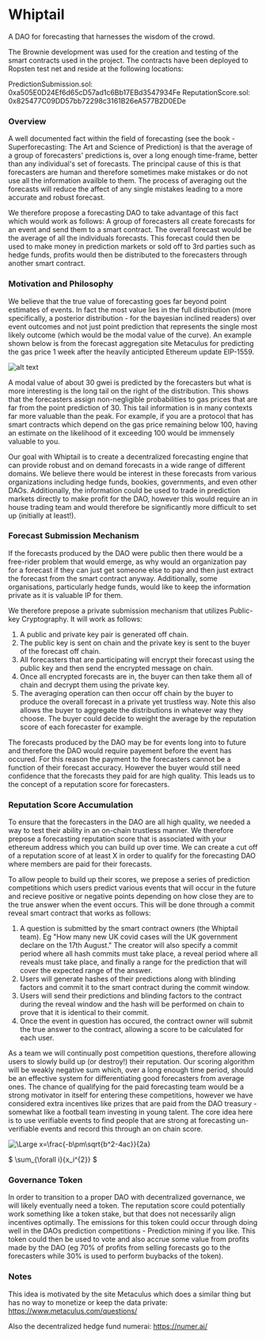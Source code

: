 # Whiptail
A DAO for forecasting that harnesses the wisdom of the crowd. 

The Brownie development was used for the creation and testing of the smart contracts used in the project. The contracts have been deployed to Ropsten test net and reside at the following locations: 

PredictionSubmission.sol: 0xa505E0D24Ef6d65cD57ad1c6Bb17EBd3547934Fe
ReputationScore.sol: 0x825477C09DD57bb72298c3161B26eA577B2D0EDe 



### Overview

A well documented fact within the field of forecasting (see the book - Superforecasting: The Art and Science of Prediction) is that the average of a group of forecasters' predictions is, over a long enough time-frame, better than any individual's set of forecasts. The principal cause of this is that forecasters are human and therefore sometimes make mistakes or do not use all the information availble to them. The process of averaging out the forecasts will reduce the affect of any single mistakes leading to a more accurate and robust forecast. 

We therefore propose a forecasting DAO to take advantage of this fact which would work as follows: A group of forecasters all create forecasts for an event and send them to a smart contract. The overall forecast would be the average of all the individuals forecasts. This forecast could then be used to make money in prediction markets or sold off to 3rd parties such as hedge funds, profits would then be distributed to the forecasters through another smart contract. 

### Motivation and Philosophy 

We believe that the true value of forecasting goes far beyond point estimates of events. In fact the most value lies in the full distribution (more specifically, a posterior distribution - for the bayesian inclined readers) over event outcomes and not just point prediction that represents the single most likely outcome (which would be the modal value of the curve). An example shown below is from the forecast aggregation site Metaculus for predicting the gas price 1 week after the heavily anticipted Ethereum update EIP-1559. 

![alt text](https://github.com/orlandothefraser/Whiptail/blob/main/media/metaculusgaspred.png)

A modal value of about 30 gwei is predicted by the forecasters but what is more interesting is the long tail on the right of the distribution. This shows that the forecasters assign non-negligible probabilities to gas prices that are far from the point prediction of 30.  This tail information is in many contexts far more valuable than the peak. For example, if you are a protocol that has smart contracts which depend on the gas price remaining below 100, having an estimate on the likelihood of it exceeding 100 would be immensely valuable to you.

Our goal with Whiptail is to create a decentralized forecasting engine that can provide robust and on demand forecasts in a wide range of different domains. We believe there would be interest in these forecasts from various organizations including hedge funds, bookies, governments, and even other DAOs. Additionally, the information could be used to trade in prediction markets directly to make profit for the DAO, however this would require an in house trading team and would therefore be significantly more difficult to set up (initially at least!).

### Forecast Submission Mechanism

If the forecasts produced by the DAO were public then there would be a free-rider problem that would emerge, as why would an organization pay for a forecast if they can just get someone else to pay and then just extract the forecast from the smart contract anyway. Additionally, some organisations, particularly hedge funds, would like to keep the information private as it is valuable IP for them.

We therefore prepose a private submission mechanism that utilizes Public-key Cryptography. It will work as follows: 
1. A public and private key pair is generated off chain.
2. The public key is sent on chain and the private key is sent to the buyer of the forecast off chain.
3. All forecasters that are participating will encrypt their forecast using the public key and then send the encrypted message on chain. 
4. Once all encrypted forecasts are in, the buyer can then take them all of chain and decrypt them using the private key. 
5. The averaging operation can then occur off chain by the buyer to produce the overall forecast in a private yet trustless way. Note this also allows the buyer to aggregate the distributions in whatever way they choose. The buyer could decide to weight the average by the reputation score of each forecaster for example. 

The forecasts produced by the DAO may be for events long into to future and therefore the DAO would require payement before the event has occured. For this reason the payment to the forecasters cannot be a function of their forecast accuracy. However the buyer would still need confidence that the forecasts they paid for are high quality. This leads us to the concept of a reputation score for forecasters. 
 

### Reputation Score Accumulation 

To ensure that the forecasters in the DAO are all high quality, we needed a way to test their ability in an on-chain trustless manner. We therefore prepose a forecasting reputation score that is associated with your ethereum address which you can build up over time. We can create a cut off of a reputation score of at least X in order to qualify for the forecasting DAO where members are paid for their forecasts. 

To allow people to build up their scores, we prepose a series of prediction competitions which users predict various events that will occur in the future and recieve positive or negative points depending on how close they are to the true answer when the event occurs. This will be done through a commit reveal smart contract that works as follows: 
1. A question is submitted by the smart contract owners (the Whiptail team). Eg "How many new UK covid cases will the UK government declare on the 17th August."  The creator will also specify a commit period where all hash commits must take place, a reveal period where all reveals must take place, and finally a range for the prediction that will cover the expected range of the answer.  
2. Users will generate hashes of their predictions along with blinding factors and commit it to the smart contract during the commit window.
3. Users will send their predictions and blinding factors to the contract during the reveal window and the hash will be performed on chain to prove that it is identical to their commit.
4. Once the event in question has occured, the contract owner will submit the true answer to the contract, allowing a score to be calculated for each user.

As a team we will continually post competition questions, therefore allowing users to slowly build up (or destroy!) their reputation. Our scoring algorithm will be weakly negative sum which, over a long enough time period, should be an effective system for differentiating good forecasters from average ones. The chance of qualifying for the paid forecasting team would be a strong motivator in itself for entering these competitions, however we have considered extra incentives like prizes that are paid from the DAO treasury - somewhat like a football team investing in young talent. The core idea here is to use verifiable events to find people that are strong at forecasting un-verifiable events and record this through an on chain score.

![\Large x=\frac{-b\pm\sqrt{b^2-4ac}}{2a}](https://latex.codecogs.com/svg.latex?\Large&space;x=\frac{-b\pm\sqrt{b^2-4ac}}{2a}) 


$ \sum_{\forall i}{x_i^{2}} $


### Governance Token 

In order to transition to a proper DAO with decentralized governance, we will likely eventually need a token. The reputation score could potentially work something like a token stake, but that does not necessarily align incentives optimally. The emissions for this token could occur through doing well in the DAOs prediction competitions -  Prediction mining if you like. This token could then be used to vote and also accrue some value from profits made by the DAO (eg 70% of profits from selling forecasts go to the forecasters while 30% is used to perform buybacks of the token). 


### Notes

This idea is motivated by the site Metaculus which does a similar thing but has no way to monetize or keep the data private:
https://www.metaculus.com/questions/

Also the decentralized hedge fund numerai:
https://numer.ai/

